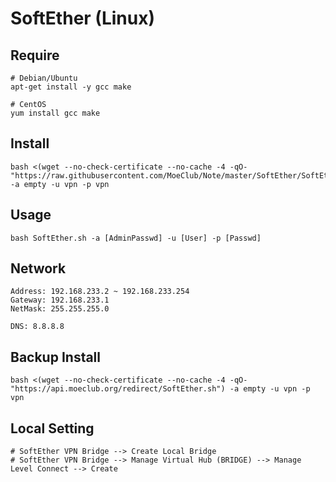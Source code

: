 # SoftEther (Linux)

## Require
```
# Debian/Ubuntu
apt-get install -y gcc make

# CentOS
yum install gcc make
```

## Install
```
bash <(wget --no-check-certificate --no-cache -4 -qO- "https://raw.githubusercontent.com/MoeClub/Note/master/SoftEther/SoftEther.sh") -a empty -u vpn -p vpn

```

## Usage
```
bash SoftEther.sh -a [AdminPasswd] -u [User] -p [Passwd]
```

## Network
```
Address: 192.168.233.2 ~ 192.168.233.254
Gateway: 192.168.233.1
NetMask: 255.255.255.0

DNS: 8.8.8.8
```

## Backup Install
```
bash <(wget --no-check-certificate --no-cache -4 -qO- "https://api.moeclub.org/redirect/SoftEther.sh") -a empty -u vpn -p vpn

```

## Local Setting
```
# SoftEther VPN Bridge --> Create Local Bridge
# SoftEther VPN Bridge --> Manage Virtual Hub (BRIDGE) --> Manage Level Connect --> Create

```

